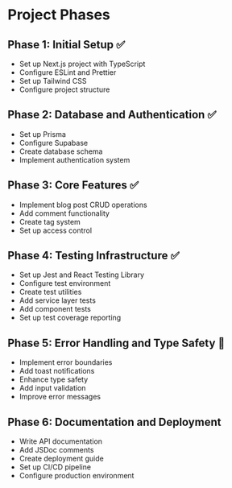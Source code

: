 # Project Phases

## Phase 1: Initial Setup ✅
- Set up Next.js project with TypeScript
- Configure ESLint and Prettier
- Set up Tailwind CSS
- Configure project structure

## Phase 2: Database and Authentication ✅
- Set up Prisma
- Configure Supabase
- Create database schema
- Implement authentication system

## Phase 3: Core Features ✅
- Implement blog post CRUD operations
- Add comment functionality
- Create tag system
- Set up access control

## Phase 4: Testing Infrastructure ✅
- Set up Jest and React Testing Library
- Configure test environment
- Create test utilities
- Add service layer tests
- Add component tests
- Set up test coverage reporting

## Phase 5: Error Handling and Type Safety 🚧
- Implement error boundaries
- Add toast notifications
- Enhance type safety
- Add input validation
- Improve error messages

## Phase 6: Documentation and Deployment
- Write API documentation
- Add JSDoc comments
- Create deployment guide
- Set up CI/CD pipeline
- Configure production environment 